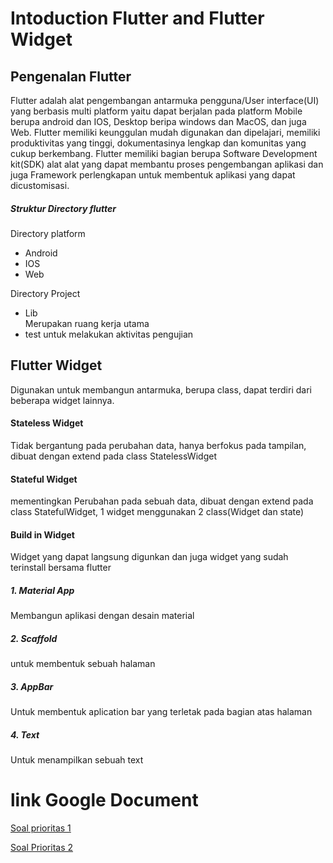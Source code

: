 # Intoduction Flutter and Flutter Widget

## Pengenalan Flutter
Flutter adalah alat pengembangan antarmuka pengguna/User interface(UI) yang berbasis multi platform yaitu dapat berjalan pada platform Mobile berupa android dan IOS, Desktop beripa windows dan MacOS, dan juga Web. 
Flutter memiliki keunggulan mudah digunakan dan dipelajari, memiliki produktivitas yang tinggi, dokumentasinya lengkap dan komunitas yang cukup berkembang.
Flutter memiliki bagian berupa Software Development kit(SDK) alat alat yang dapat membantu proses pengembangan aplikasi dan juga Framework perlengkapan untuk membentuk aplikasi yang dapat dicustomisasi.

##### Struktur Directory flutter
Directory platform
- Android
- IOS
- Web

Directory Project 
- Lib  
Merupakan ruang kerja utama
- test
untuk melakukan aktivitas pengujian


## Flutter Widget
Digunakan untuk membangun antarmuka, berupa class, dapat terdiri dari beberapa widget lainnya.

#### Stateless Widget
Tidak bergantung pada perubahan data, hanya berfokus pada tampilan, dibuat dengan extend pada class StatelessWidget

#### Stateful Widget
mementingkan Perubahan pada sebuah data, dibuat dengan extend pada class StatefulWidget, 1 widget menggunakan 2 class(Widget dan state)

#### Build in Widget
Widget yang dapat langsung digunkan dan juga widget yang sudah terinstall bersama flutter 
##### 1.  Material App
Membangun aplikasi dengan desain material
##### 2.  Scaffold
untuk membentuk sebuah halaman
##### 3.  AppBar
Untuk membentuk aplication bar yang terletak pada bagian atas halaman
##### 4.  Text
Untuk menampilkan sebuah text


# link Google Document
[Soal prioritas 1](https://docs.google.com/document/d/1bQDVbpRGO4zkWEMeqv5CBMB8MH58TXEUpwIBrBgyzpU/edit?usp=sharing)

[Soal Prioritas 2](https://docs.google.com/document/d/1NYufndzDhc_f24q7RbP1mrz0_H0CXkWzc1IcVM4SY5I/edit?usp=sharing)